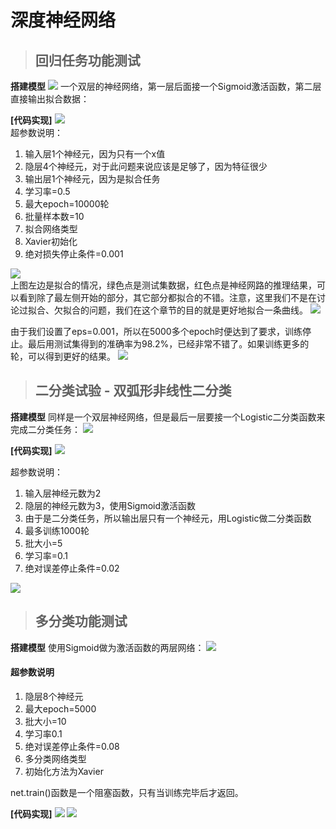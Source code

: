 # **深度神经网络**

>## 回归任务功能测试

**搭建模型**
![](media/6.1.PNG) 
一个双层的神经网络，第一层后面接一个Sigmoid激活函数，第二层直接输出拟合数据：

**[代码实现]**
![](media/6.2.PNG)    
超参数说明：

1. 输入层1个神经元，因为只有一个x值
2. 隐层4个神经元，对于此问题来说应该是足够了，因为特征很少
3. 输出层1个神经元，因为是拟合任务
4. 学习率=0.5
5. 最大epoch=10000轮
6. 批量样本数=10
7. 拟合网络类型
8. Xavier初始化
9. 绝对损失停止条件=0.001

![](media/Figure_11.PNG)    
上图左边是拟合的情况，绿色点是测试集数据，红色点是神经网路的推理结果，可以看到除了最左侧开始的部分，其它部分都拟合的不错。注意，这里我们不是在讨论过拟合、欠拟合的问题，我们在这个章节的目的就是更好地拟合一条曲线。
![](media/Figure_12.PNG) 

由于我们设置了eps=0.001，所以在5000多个epoch时便达到了要求，训练停止。最后用测试集得到的准确率为98.2%，已经非常不错了。如果训练更多的轮，可以得到更好的结果。
![](media/6.3.PNG) 

>## 二分类试验 - 双弧形非线性二分类

**搭建模型**
同样是一个双层神经网络，但是最后一层要接一个Logistic二分类函数来完成二分类任务：
![](media/ch10_net.PNG) 

**[代码实现]**
![](media/6.6.PNG)    

超参数说明：

1. 输入层神经元数为2
2. 隐层的神经元数为3，使用Sigmoid激活函数
3. 由于是二分类任务，所以输出层只有一个神经元，用Logistic做二分类函数
4. 最多训练1000轮
5. 批大小=5
6. 学习率=0.1
7. 绝对误差停止条件=0.02

![](media/Figure_13.PNG)

>## 多分类功能测试 

**搭建模型**
使用Sigmoid做为激活函数的两层网络：
![](media/ch10_net.PNG) 
#### 超参数说明

1. 隐层8个神经元
2. 最大epoch=5000
3. 批大小=10
4. 学习率0.1
5. 绝对误差停止条件=0.08
6. 多分类网络类型
7. 初始化方法为Xavier

net.train()函数是一个阻塞函数，只有当训练完毕后才返回。

**[代码实现]**
![](media/6.7.PNG)
![](media/Figure_14.PNG)

